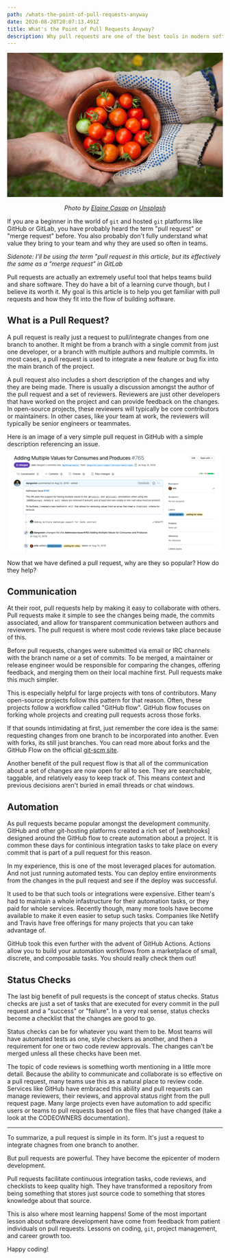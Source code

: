 ```yaml
---
path: /whats-the-point-of-pull-requests-anyway
date: 2020-08-28T20:07:13.491Z
title: What's the Point of Pull Requests Anyway?
description: Why pull requests are one of the best tools in modern software.
---
```

![sharing a bowl of tomateos](../assets/elaine-casap-qghgdbbsnm8-unsplash.jpg)

<p align="center"><i>
<span>Photo by <a href="https://unsplash.com/@ecasap?utm_source=unsplash&amp;utm_medium=referral&amp;utm_content=creditCopyText">Elaine Casap</a> on <a href="https://unsplash.com/s/photos/share?utm_source=unsplash&amp;utm_medium=referral&amp;utm_content=creditCopyText">Unsplash</a></span></i>
</p>

If you are a beginner in the world of `git` and hosted `git` platforms like GitHub or GitLab, you have probably heard the term "pull request" or "merge request" before. You also probably don't fully understand what value they bring to your team and why they are used so often in teams.

*Sidenote: I'll be using the term "pull request
 in this article, but its effectively the same as a "merge request" in GitLab*

Pull requests are actually an extremely useful tool that helps teams build and share software. They do have a bit of a learning curve though, but I believe its worth it. My goal is this article is to help you get familiar with pull requests and how they fit into the flow of building software.

## What is a Pull Request?

A pull request is really just a request to pull/integrate changes from one branch to another. It might be from a branch with a single commit from just one developer, or a branch with multiple authors and multiple commits. In most cases, a pull request is used to integrate a new feature or bug fix into the main branch of the project.

A pull request also includes a short description of the changes and why they are being made. There is usually a discussion amongst the author of the pull request and a set of reviewers. Reviewers are just other developers that have worked on the project and can provide feedback on the changes. In open-source projects, these reviewers will typically be core contributors or maintainers. In other cases, like your team at work, the reviewers will typically be senior engineers or teammates. 

Here is an image of a very simple pull request in GitHub with a simple description referencing an issue.

![GitHub pull request example](../assets/screen-shot-2020-08-23-at-6.48.54-pm.png "GitHub pull request example")

Now that we have defined a pull request, why are they so popular? How do they help?

## Communication

At their root, pull requests help by making it easy to collaborate with others. Pull requests make it simple to see the changes being made, the commits associated, and allow for transparent communication between authors and reviewers. The pull request is where most code reviews take place because of this.

Before pull requests, changes were submitted via email or IRC channels with the branch name or a set of commits. To be merged, a maintainer or release engineer would be responsible for comparing the changes, offering feedback, and merging them on their local machine first. Pull requests make this much simpler.

This is especially helpful for large projects with tons of contributors. Many open-source projects follow this pattern for that reason. Often, these projects follow a workflow called "GitHub flow".  GitHub flow focuses on forking whole projects and creating pull requests across those forks. 

If that sounds intimidating at first, just remember the core idea is the same: requesting changes from one branch to be incorporated into another. Even with forks, its still just branches. You can read more about forks and the GitHub Flow on the official [git-scm site](https://git-scm.com/book/en/v2/GitHub-Contributing-to-a-Project).

Another benefit of the pull request flow is that all of the communication about a set of changes are now open for all to see. They are searchable, taggable, and relatively easy to keep track of. This means context and previous decisions aren't buried in email threads or chat windows. 

## Automation

As pull requests became popular amongst the development community. GitHub and other git-hosting platforms created a rich set of \[webhooks] designed around the GitHub flow to create automation about a project. It is common these days for continious integration tasks to take place on every commit that is part of a pull request for this reason.

In my experience, this is one of the most leveraged places for automation. And not just running automated tests. You can deploy entire environments from the changes in the pull request and see if the deploy was successful. 

It used to be that such tools or integrations were expensive. Either team's had to maintain a whole infastructure for their automation tasks, or they paid for whole services. Recently though, many more tools have become available to make it even easier to setup such tasks. Companies like Netlify and Travis have free offerings for many projects  that you can take advantage of. 

GitHub took this even further with the advent of GitHub Actions. Actions allow you to build your automation workflows from a marketplace of small, discrete, and composable tasks. You should really check them out!

## Status Checks

The last big benefit of pull requests is the concept of status checks. Status checks are just a set of tasks that are executed for every commit in the pull request and a "success" or "failure". In a very real sense, status checks become a checklist that the changes are good to go.

Status checks can be for whatever you want them to be. Most teams will have automated tests as one, style checkers as another, and then a requirement for one or two code review approvals. The changes can't be merged unless all these checks have been met.

The topic of code reviews is something worth mentioning in a little more detail. Because the ability to communicate and collaborate is so effective on a pull request, many teams use this as a natural place to review code. Services like GitHub have embraced this ability and pull requests can manage reviewers, their reviews, and approval status right from the pull request page. Many large projects even have automation to add specific users or teams to pull requests based on the files that have changed (take a look at the CODEOWNERS documentation).

- - -

To summarize, a pull request is simple in its form. It's just a request to integrate chagnes from one branch to another. 

But pull requests are powerful. They have become the epicenter of modern development. 

Pull requests facilitate continuous integration tasks, code reviews, and checklists to keep quality high. They have transformed a repository from being something that stores just source code to something that stores knowledge about that source.

This is also where most learning happens! Some of the most important lesson about software development have come from feedback from patient individuals on pull requests. Lessons on coding, `git`, project management, and career growth too. 

Happy coding!